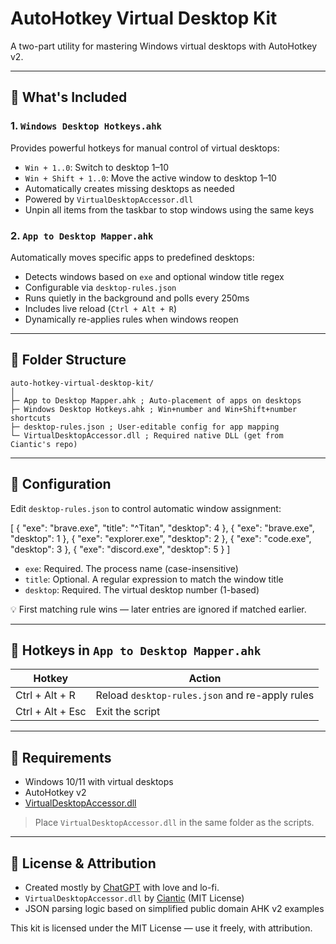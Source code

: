 # AutoHotkey Virtual Desktop Kit

A two-part utility for mastering Windows virtual desktops with AutoHotkey v2.

---

## 🔧 What's Included

### 1. `Windows Desktop Hotkeys.ahk`

Provides powerful hotkeys for manual control of virtual desktops:

- `Win + 1..0`: Switch to desktop 1–10
- `Win + Shift + 1..0`: Move the active window to desktop 1–10
- Automatically creates missing desktops as needed
- Powered by `VirtualDesktopAccessor.dll`
- Unpin all items from the taskbar to stop windows using the same keys

### 2. `App to Desktop Mapper.ahk`

Automatically moves specific apps to predefined desktops:

- Detects windows based on `exe` and optional window title regex
- Configurable via `desktop-rules.json`
- Runs quietly in the background and polls every 250ms
- Includes live reload (`Ctrl + Alt + R`)
- Dynamically re-applies rules when windows reopen

---

## 📂 Folder Structure

```
auto-hotkey-virtual-desktop-kit/
│
├─ App to Desktop Mapper.ahk ; Auto-placement of apps on desktops
├─ Windows Desktop Hotkeys.ahk ; Win+number and Win+Shift+number shortcuts
├─ desktop-rules.json ; User-editable config for app mapping
└─ VirtualDesktopAccessor.dll ; Required native DLL (get from Ciantic's repo)
```

---

## 🧠 Configuration

Edit `desktop-rules.json` to control automatic window assignment:

[
{ "exe": "brave.exe", "title": "^Titan", "desktop": 4 },
{ "exe": "brave.exe", "desktop": 1 },
{ "exe": "explorer.exe", "desktop": 2 },
{ "exe": "code.exe", "desktop": 3 },
{ "exe": "discord.exe", "desktop": 5 }
]

- `exe`: Required. The process name (case-insensitive)
- `title`: Optional. A regular expression to match the window title
- `desktop`: Required. The virtual desktop number (1-based)

💡 First matching rule wins — later entries are ignored if matched earlier.

---

## 🔄 Hotkeys in `App to Desktop Mapper.ahk`

| Hotkey           | Action                                         |
| ---------------- | ---------------------------------------------- |
| Ctrl + Alt + R   | Reload `desktop-rules.json` and re-apply rules |
| Ctrl + Alt + Esc | Exit the script                                |

---

## 🧰 Requirements

- Windows 10/11 with virtual desktops
- AutoHotkey v2
- [VirtualDesktopAccessor.dll](https://github.com/Ciantic/VirtualDesktopAccessor)

> Place `VirtualDesktopAccessor.dll` in the same folder as the scripts.

---

## 📜 License & Attribution

- Created mostly by [ChatGPT](https://openai.com/chatgpt) with love and lo-fi.
- `VirtualDesktopAccessor.dll` by [Ciantic](https://github.com/Ciantic/VirtualDesktopAccessor) (MIT License)
- JSON parsing logic based on simplified public domain AHK v2 examples

This kit is licensed under the MIT License — use it freely, with attribution.
